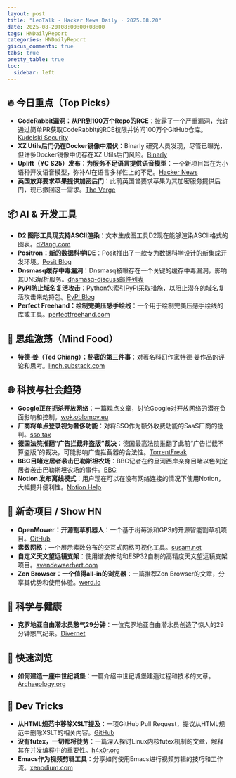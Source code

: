 ```yaml
---
layout: post
title: "LeoTalk · Hacker News Daily · 2025.08.20"
date: 2025-08-20T08:00:00+08:00
tags: HNDailyReport
categories: HNDailyReport
giscus_comments: true
tabs: true
pretty_table: true
toc:
  sidebar: left
---
```


## 🔥 今日重点（Top Picks）

- **CodeRabbit漏洞：从PR到100万个Repo的RCE**：披露了一个严重漏洞，允许通过简单PR获取CodeRabbit的RCE权限并访问100万个GitHub仓库。[Kudelski Security](https://research.kudelskisecurity.com/2025/08/19/how-we-exploited-coderabbit-from-a-simple-pr-to-rce-and-write-access-on-1m-repositories/)
- **XZ Utils后门仍在Docker镜像中潜伏**：Binarly 研究人员发现，尽管已曝光，但许多Docker镜像中仍存在XZ Utils后门风险。[Binarly](https://www.binarly.io/blog/persistent-risk-xz-utils-backdoor-still-lurking-in-docker-images)
- **Uplift（YC S25）发布：为服务不足语言提供语音模型**：一个新项目旨在为小语种开发语音模型，弥补AI在语言多样性上的不足。[Hacker News](https://news.ycombinator.com/item?id=44950661)
- **英国放弃要求苹果提供加密后门**：此前英国曾要求苹果为其加密服务提供后门，现已撤回这一需求。[The Verge](https://www.theverge.com/news/761240/uk-apple-us-encryption-back-door-demands-dropped)

## 📦 AI & 开发工具

- **D2 图形工具现支持ASCII渲染**：文本生成图工具D2现在能够渲染ASCII格式的图表。[d2lang.com](https://d2lang.com/blog/ascii/)
- **Positron：新的数据科学IDE**：Posit推出了一款专为数据科学设计的新集成开发环境。[Posit Blog](https://posit.co/blog/positron-product-announcement-aug-2025/)
- **Dnsmasq缓存中毒漏洞**：Dnsmasq被曝存在一个关键的缓存中毒漏洞，影响其DNS解析服务。[dnsmasq-discuss邮件列表](https://lists.thekelleys.org.uk/pipermail/dnsmasq-discuss/2025q3/018288.html)
- **PyPI防止域名复活攻击**：Python包索引PyPI采取措施，以阻止潜在的域名复活攻击来劫持包。[PyPI Blog](https://blog.pypi.org/posts/2025-08-18-preventing-domain-resurrections/)
- **Perfect Freehand：绘制完美压感手绘线**：一个用于绘制完美压感手绘线的库或工具。[perfectfreehand.com](https://www.perfectfreehand.com/)

## 🧠 思维激荡（Mind Food）

- **特德·姜（Ted Chiang）：秘密的第三件事**：对著名科幻作家特德·姜作品的评论和思考。[linch.substack.com](https://linch.substack.com/p/ted-chiang-review)

## 🌐 科技与社会趋势

- **Google正在扼杀开放网络**：一篇观点文章，讨论Google对开放网络的潜在负面影响和控制。[wok.oblomov.eu](https://wok.oblomov.eu/tecnologia/google-killing-open-web/)
- **厂商将单点登录视为奢侈功能**：对将SSO作为额外收费功能的SaaS厂商的批判。[sso.tax](https://sso.tax/)
- **德国法院推翻“广告拦截非盗版”裁决**：德国最高法院推翻了此前“广告拦截不算盗版”的裁决，可能影响广告拦截器的合法性。[TorrentFreak](https://torrentfreak.com/ad-blocking-is-not-piracy-decision-overturned-by-top-german-court-250819/)
- **BBC目睹定居者袭击巴勒斯坦农场**：BBC记者在约旦河西岸亲身目睹以色列定居者袭击巴勒斯坦农场的事件。[BBC](https://www.bbc.com/news/articles/cewy88jle0eo)
- **Notion 发布离线模式**：用户现在可以在没有网络连接的情况下使用Notion，大幅提升便利性。[Notion Help](https://www.notion.com/help/guides/working-offline-in-notion-everything-you-need-to-know)

## 📱 新奇项目 / Show HN

- **OpenMower：开源割草机器人**：一个基于树莓派和GPS的开源智能割草机项目。[GitHub](https://github.com/ClemensElflein/OpenMower)
- **素数网格**：一个展示素数分布的交互式网格可视化工具。[susam.net](https://susam.net/primegrid.html)
- **自定义天文望远镜支架**：使用谐波传动和ESP32自制的高精度天文望远镜支架项目。[svendewaerhert.com](https://www.svendewaerhert.com/blog/telescope-mount/)
- **Zen Browser：一个值得all-in的浏览器**：一篇推荐Zen Browser的文章，分享其优势和使用体验。[werd.io](https://werd.io/why-im-all-in-on-zen-browser/)

## 🔬 科学与健康

- **克罗地亚自由潜水员憋气29分钟**：一位克罗地亚自由潜水员创造了惊人的29分钟憋气纪录。[Divernet](https://divernet.com/scuba-news/freediving/how-croatian-freediver-held-breath-for-29-minutes/)

## 🎯 快速浏览

- **如何建造一座中世纪城堡**：一篇介绍中世纪城堡建造过程和技术的文章。[Archaeology.org](https://archaeology.org/issues/september-october-2025/features/how-to-build-a-medieval-castle/)

## 🧰 Dev Tricks

- **从HTML规范中移除XSLT提及**：一项GitHub Pull Request，提议从HTML规范中删除XSLT的相关内容。[GitHub](https://github.com/whatwg/html/pull/11563)
- **没有futex，一切都将徒劳**：一篇深入探讨Linux内核futex机制的文章，解释其在并发编程中的重要性。[h4x0r.org](https://h4x0r.org/futex/)
- **Emacs作为视频剪辑工具**：分享如何使用Emacs进行视频剪辑的技巧和工作流。[xenodium.com](https://xenodium.com/emacs-as-your-video-trimming-tool)
